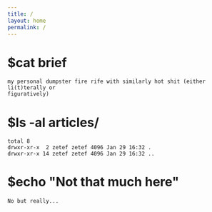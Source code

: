```yaml
---
title: /
layout: home
permalink: /
---
```


# $cat brief
```
my personal dumpster fire rife with similarly hot shit (either li(t)terally or 
figuratively)
```

# $ls -al articles/
```
total 8
drwxr-xr-x  2 zetef zetef 4096 Jan 29 16:32 .
drwxr-xr-x 14 zetef zetef 4096 Jan 29 16:32 ..
```

# $echo "Not that much here"
```
No but really...
```
